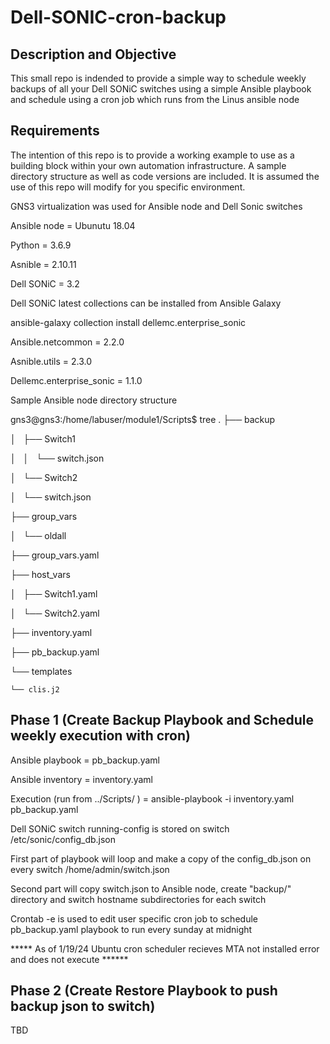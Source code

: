 # Dell-SONIC-cron-backup

## Description and Objective

This small repo is indended to provide a simple way to schedule weekly backups of all your Dell SONiC switches using a simple Ansible playbook and schedule using a cron job which runs from the Linus ansible node

## Requirements

  The intention of this repo is to provide a working example to use as a building block within your own automation infrastructure.  A sample directory structure as well as code versions are included.  It is assumed the use of this repo will modify for you specific environment.

  GNS3 virtualization was used for Ansible node and Dell Sonic switches
  
  Ansible node = Ubunutu 18.04
  
  Python = 3.6.9
  
  Asnible = 2.10.11
  
  Dell SONiC = 3.2
  
  Dell SONiC latest collections can be installed from Ansible Galaxy
  
  ansible-galaxy collection install dellemc.enterprise_sonic
  
  Ansible.netcommon = 2.2.0
  
  Asnible.utils = 2.3.0
  
  Dellemc.enterprise_sonic = 1.1.0
  
Sample Ansible node directory structure

gns3@gns3:/home/labuser/module1/Scripts$ tree
.
├── backup

│   ├── Switch1

│   │   └── switch.json

│   └── Switch2

│       └── switch.json

├── group_vars

│   └── oldall

├── group_vars.yaml

├── host_vars

│   ├── Switch1.yaml

│   └── Switch2.yaml

├── inventory.yaml

├── pb_backup.yaml

└── templates

    └── clis.j2

## Phase 1 (Create Backup Playbook and Schedule weekly execution with cron)

Ansible playbook = pb_backup.yaml

Ansible inventory = inventory.yaml

Execution (run from ../Scripts/ ) = ansible-playbook -i inventory.yaml pb_backup.yaml

Dell SONiC switch running-config is stored on switch /etc/sonic/config_db.json

First part of playbook will loop and make a copy of the config_db.json on every switch /home/admin/switch.json

Second part will copy switch.json to Ansible node, create "backup/" directory and switch hostname subdirectories for each switch

Crontab -e is used to edit user specific cron job to schedule pb_backup.yaml playbook to run every sunday at midnight

***** As of 1/19/24 Ubuntu cron scheduler recieves MTA not installed error and does not execute ******


## Phase 2 (Create Restore Playbook to push backup json to switch)

TBD

